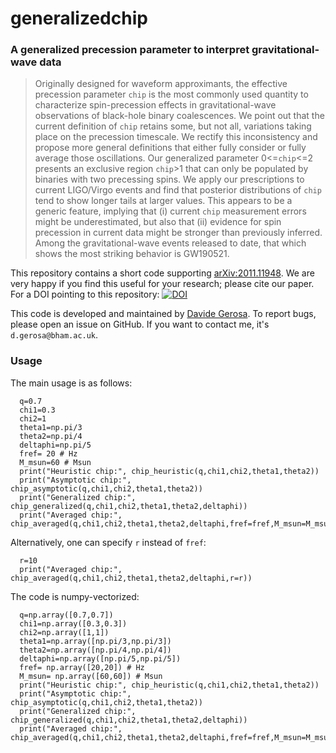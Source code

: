 # generalizedchip

### A generalized precession parameter to interpret gravitational-wave data

> Originally designed for waveform approximants, the effective precession parameter `chip` is the most commonly used quantity to characterize spin-precession effects in gravitational-wave observations of black-hole binary coalescences. We point out that the current definition of `chip` retains some, but not all, variations taking place on the precession timescale. We rectify this inconsistency and propose more general definitions that either fully consider or fully average those oscillations. Our generalized parameter 0<=`chip`<=2 presents an exclusive region `chip`>1 that can only be populated by binaries with two precessing spins. We apply our prescriptions to current LIGO/Virgo events and find that posterior distributions of `chip` tend to show longer tails at larger values. This appears to be a  generic feature, implying that (i) current `chip` measurement errors might be underestimated, but also that (ii) evidence for spin precession in current data might be stronger than previously inferred. Among the gravitational-wave events released to date, that which shows the most striking behavior is GW190521. 


This repository contains a short code supporting [arXiv:2011.11948](https://arxiv.org/abs/2011.11948). We are very happy if you find this useful for your research; please cite our paper. For a DOI pointing to this repository: [![DOI](https://zenodo.org/badge/DOI/10.5281/zenodo.4288255.svg)](https://doi.org/10.5281/zenodo.4288255)


This code is developed and maintained by [Davide Gerosa](https://davidegerosa.com/). To report bugs, please open an issue on GitHub. If you want to contact me, it's `d.gerosa@bham.ac.uk`. 


### Usage

The main usage is as follows:

      q=0.7
      chi1=0.3
      chi2=1
      theta1=np.pi/3
      theta2=np.pi/4
      deltaphi=np.pi/5
      fref= 20 # Hz
      M_msun=60 # Msun
      print("Heuristic chip:", chip_heuristic(q,chi1,chi2,theta1,theta2))
      print("Asymptotic chip:", chip_asymptotic(q,chi1,chi2,theta1,theta2))
      print("Generalized chip:", chip_generalized(q,chi1,chi2,theta1,theta2,deltaphi))
      print("Averaged chip:", chip_averaged(q,chi1,chi2,theta1,theta2,deltaphi,fref=fref,M_msun=M_msun))

Alternatively, one can specify `r` instead of `fref`:

      r=10
      print("Averaged chip:", chip_averaged(q,chi1,chi2,theta1,theta2,deltaphi,r=r))

The code is numpy-vectorized:

      q=np.array([0.7,0.7])
      chi1=np.array([0.3,0.3])
      chi2=np.array([1,1])
      theta1=np.array([np.pi/3,np.pi/3])
      theta2=np.array([np.pi/4,np.pi/4])
      deltaphi=np.array([np.pi/5,np.pi/5])
      fref= np.array([20,20]) # Hz
      M_msun= np.array([60,60]) # Msun
      print("Heuristic chip:", chip_heuristic(q,chi1,chi2,theta1,theta2))
      print("Asymptotic chip:", chip_asymptotic(q,chi1,chi2,theta1,theta2))
      print("Generalized chip:", chip_generalized(q,chi1,chi2,theta1,theta2,deltaphi))
      print("Averaged chip:", chip_averaged(q,chi1,chi2,theta1,theta2,deltaphi,fref=fref,M_msun=M_msun))

